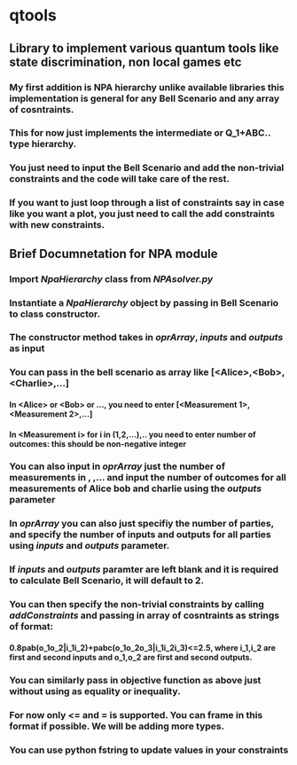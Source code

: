 # qtools
## Library to implement various quantum tools like state discrimination, non local games etc

### My first addition is NPA hierarchy unlike available libraries this implementation is general for any Bell Scenario and any array of cosntraints. 
### This for now just implements the intermediate or Q_1+ABC.. type hierarchy. 
### You just need to input the Bell Scenario and add the non-trivial constraints and the code will take care of the rest.
### If you want to just loop through a list of constraints say in case like you want a plot, you just need to call the add constraints with new constraints.

## Brief Documnetation for NPA module
### Import *NpaHierarchy* class from *NPAsolver.py*
### Instantiate a *NpaHierarchy* object by passing in Bell Scenario to class constructor.
### The constructor method takes in *oprArray*, *inputs* and *outputs* as input
### You can pass in the bell scenario as array like [\<Alice>,\<Bob>,\<Charlie>,...]
#### In \<Alice> or \<Bob> or ..., you need to enter [\<Measurement 1>,\<Measurement 2>,...]
#### In \<Measurement i> for i in (1,2,...),.. you need to enter number of outcomes: this should be non-negative integer
### You can also input in *oprArray* just the number of measurements in <Alice>, <Bob> ,... and  input the number of outcomes for all measurements of Alice bob and charlie using the *outputs* parameter
### In *oprArray* you can also just specifiy the number of parties, and specify the number of inputs and outputs for all parties using *inputs* and *outputs* parameter.
### If *inputs* and *outputs* paramter are left blank and it is required to calculate Bell Scenario, it will default to 2.

### You can then specify the non-trivial constraints by calling *addConstraints* and passing in array of cosntraints as strings of format:
#### 0.8pab(o_1o_2|i_1i_2)+pabc(o_1o_2o_3|i_1i_2i_3)<=2.5, where i_1,i_2 are first and second inputs and o_1,o_2 are first and second outputs.
### You can similarly pass in objective function as above just without using as equality or inequality.
### For now only <= and = is supported. You can frame in this format if possible. We will be adding more types.
### You can use python fstring to update values in your constraints





